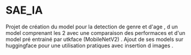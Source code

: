 # SAE_IA
Projet de création du model pour la detection de genre et d'age , d un model comprenant les 2 avec une comparaison des performaces et d'un model pré entrainé par utkface (MobileNetV2) . Ajout de ses models sur huggingface pour une utilisation pratiques avec insertion d images .
